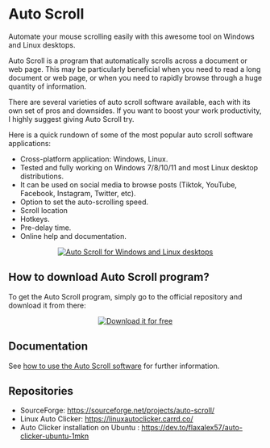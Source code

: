 # Auto Scroll
Automate your mouse scrolling easily with this awesome tool on Windows and Linux desktops.

Auto Scroll is a program that automatically scrolls across a document or web page. This may be particularly beneficial when you need to read a long document or web page, or when you need to rapidly browse through a huge quantity of information.

There are several varieties of auto scroll software available, each with its own set of pros and downsides. If you want to boost your work productivity, I highly suggest giving Auto Scroll try.

Here is a quick rundown of some of the most popular auto scroll software applications:

- Cross-platform application: Windows, Linux.
- Tested and fully working on Windows 7/8/10/11 and most Linux desktop distributions.
- It can be used on social media to browse posts (Tiktok, YouTube, Facebook, Instagram, Twitter, etc).
- Option to set the auto-scrolling speed.
- Scroll location
- Hotkeys.
- Pre-delay time.
- Online help and documentation.

<p align="center"><a href="https://maxautoclicker.blogspot.com/p/auto-scroll.html" title="Auto Scroll for Windows and Linux Desktops"><img src="https://user-images.githubusercontent.com/112543061/191869601-df55bda6-f41e-46b0-9fde-859cdc15ac20.png" alt="Auto Scroll for Windows and Linux desktops" title="Auto Scroll for Windows and Linux desktops"></a></p>

## How to download Auto Scroll program?
To get the Auto Scroll program, simply go to the official repository and download it from there:

<p align="center"><a href="https://sourceforge.net/projects/auto-scroll/files/latest/download" title="Download it for free"><img src="https://user-images.githubusercontent.com/112543061/191870171-681fe62d-b2a2-4d63-a0d2-77b869503130.png" alt="Download it for free" title="Download it for free"></a></p>

## Documentation

See [how to use the Auto Scroll software](https://maxautoclicker.blogspot.com/p/auto-scroll.html) for further information.

## Repositories

- SourceForge: https://sourceforge.net/projects/auto-scroll/
- Linux Auto Clicker: https://linuxautoclicker.carrd.co/
- Auto Clicker installation on Ubuntu : https://dev.to/flaxalex57/auto-clicker-ubuntu-1mkn
